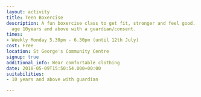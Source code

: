 ```yaml
---
layout: activity
title: Teen Boxercise
description: A fun boxercise class to get fit, stronger and feel good.  Open to those
  age 10years and above with a guardian/consent.
times:
- Weekly Monday 5.30pm - 6.30pm (until 12th July)
cost: Free
location: St George's Community Centre
signup: true
additional_info: Wear comfortable clothing
date: 2018-05-09T15:50:54.000+00:00
suitabilities:
- 10 years and above with guardian

---
```

